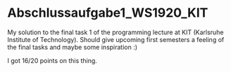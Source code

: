 # Abschlussaufgabe1_WS1920_KIT

My solution to the final task 1 of the programming lecture at KIT (Karlsruhe Institute of Technology).
Should give upcoming first semesters a feeling of the final tasks and maybe some inspiration :)

I got 16/20 points on this thing. 
